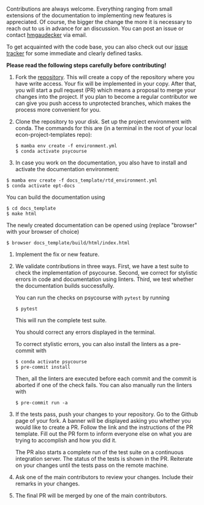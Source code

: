 Contributions are always welcome. Everything ranging from small extensions of the
documentation to implementing new features is appreciated. Of course, the bigger the
change the more it is necessary to reach out to us in advance for an discussion. You can
post an issue or contact [hmgaudecker](https://github.com/hmgaudecker) via email.

To get acquainted with the code base, you can also check out our
[issue tracker](https://github.com/OpenSourceEconomics/econ-project-templates/issues)
for some immediate and clearly defined tasks.

**Please read the following steps carefully before contributing!**

1. Fork the
   [repository](https://github.com/OpenSourceEconomics/econ-project-templates/). This
   will create a copy of the repository where you have write access. Your fix will be
   implemented in your copy. After that, you will start a pull request (PR) which means
   a proposal to merge your changes into the project. If you plan to become a regular
   contributor we can give you push access to unprotected branches, which makes the
   process more convenient for you.

1. Clone the repository to your disk. Set up the project environment with conda. The
   commands for this are (in a terminal in the root of your local econ-project-templates
   repo):

   ```console
   $ mamba env create -f environment.yml
   $ conda activate psycourse
   ```

1. In case you work on the documentation, you also have to install and activate the
   documentation environment:

```console
$ mamba env create -f docs_template/rtd_environment.yml
$ conda activate ept-docs
```

You can build the documentation using

```console
$ cd docs_template
$ make html
```

The newly created documentation can be opened using (replace "browser" with your browser
of choice)

```console
$ browser docs_template/build/html/index.html
```

1. Implement the fix or new feature.

1. We validate contributions in three ways. First, we have a test suite to check the
   implementation of psycourse. Second, we correct for stylistic errors in code
   and documentation using linters. Third, we test whether the documentation builds
   successfully.

   You can run the checks on psycourse with `pytest` by running

   ```console
   $ pytest
   ```

   This will run the complete test suite.

   You should correct any errors displayed in the terminal.

   To correct stylistic errors, you can also install the linters as a pre-commit with

   ```console
   $ conda activate psycourse
   $ pre-commit install
   ```

   Then, all the linters are executed before each commit and the commit is aborted if
   one of the check fails. You can also manually run the linters with

   ```console
   $ pre-commit run -a
   ```

1. If the tests pass, push your changes to your repository. Go to the Github page of
   your fork. A banner will be displayed asking you whether you would like to create a
   PR. Follow the link and the instructions of the PR template. Fill out the PR form to
   inform everyone else on what you are trying to accomplish and how you did it.

   The PR also starts a complete run of the test suite on a continuous integration
   server. The status of the tests is shown in the PR. Reiterate on your changes until
   the tests pass on the remote machine.

1. Ask one of the main contributors to review your changes. Include their remarks in
   your changes.

1. The final PR will be merged by one of the main contributors.
